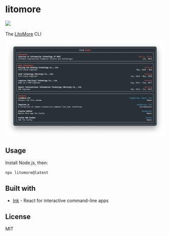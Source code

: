 # litomore

[![](https://github.com/LitoMore/litomore-cli/workflows/Node/badge.svg)](https://github.com/LitoMore/litomore-cli/actions)

The [LitoMore](https://github.com/LitoMore) CLI

<div align="center"><img src="https://raw.githubusercontent.com/LitoMore/litomore-cli/master/media/screenshot.png" alt="LitoMore" /></div>

## Usage

Install Node.js, then:

```shell
npx litomore@latest
```

## Built with

- [Ink](http://github.com/vadimdemedes/ink) - React for interactive command-line apps

## License

MIT
